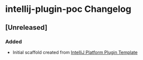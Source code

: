 <!-- Keep a Changelog guide -> https://keepachangelog.com -->

# intellij-plugin-poc Changelog

## [Unreleased]
### Added
- Initial scaffold created from [IntelliJ Platform Plugin Template](https://github.com/JetBrains/intellij-platform-plugin-template)
